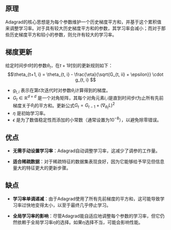 ## 原理

Adagrad的核心思想是为每个参数维护一个历史梯度平方和，并基于这个累积值来调整学习率。对于具有较大历史梯度平方和的参数，其学习率会减小；而对于那些历史梯度平方和较小的参数，则允许有较大的学习率。

## 梯度更新

给定时间步$t$时的参数$\theta_t$，在$t+1$时刻的更新规则如下：
$$\theta_{t+1, i} = \theta_{t, i} - \frac{\eta}{\sqrt{G_{t, ii} + \epsilon}} \cdot g_{t, i} $$
- $g_{t, i}$ 表示在第$t$次迭代时对参数$\theta_i$计算得到的梯度。
- $G_t \in \mathbb{R}^{d \times d}$ 是一个对角矩阵，其每个对角元素$i, i$是直到时间步$t$为止所有先前梯度关于$\theta_i$的平方和。更新公式$G_t = G_{t - 1}+\left(\nabla_{\theta_t}L\right)^2$
- $\eta$ 是初始学习率。
- $\epsilon$ 是为了数值稳定性而添加的小常数（通常设置为$10^{-8}$），以避免除零错误。

## 优点

- **无需手动设置学习率**：Adagrad自动调整学习率，这减少了调参的工作量。

- **适合稀疏数据**：对于稀疏特征的数据集表现良好，因为它能够给予罕见但信息量大的特征更大的更新步骤。

## 缺点

- **学习率单调递减**：由于Adagrad使用了所有先前梯度的平方和，这可能导致学习率过快地变得太小，以至于最终几乎停止学习。

- **全局学习率的影响**：尽管Adagrad能自适应地调整每个参数的学习率，但它仍然依赖于全局学习率$\eta$的选择。如果$\eta$选择不当，可能会影响性能。